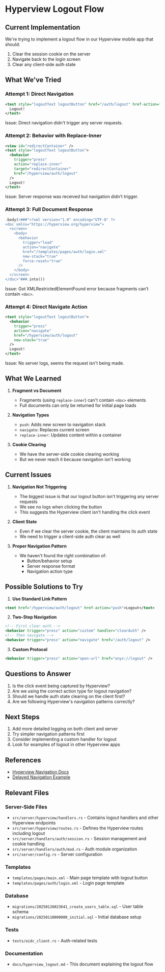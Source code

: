 # Hyperview Logout Flow

## Current Implementation

We're trying to implement a logout flow in our Hyperview mobile app that should:

1. Clear the session cookie on the server
2. Navigate back to the login screen
3. Clear any client-side auth state

## What We've Tried

### Attempt 1: Direct Navigation

```xml
<text style="logoutText logoutButton" href="/auth/logout" href-action="push">
  Logout!
</text>
```

Issue: Direct navigation didn't trigger any server requests.

### Attempt 2: Behavior with Replace-Inner

```xml
<view id="redirectContainer" />
<text style="logoutText logoutButton">
  <behavior
    trigger="press"
    action="replace-inner"
    target="redirectContainer"
    href="/hyperview/auth/logout"
  />
  Logout!
</text>
```

Issue: Server response was received but navigation didn't trigger.

### Attempt 3: Full Document Response

```rust
.body(r###"<?xml version="1.0" encoding="UTF-8" ?>
<doc xmlns="https://hyperview.org/hyperview">
  <screen>
    <body>
      <behavior
        trigger="load"
        action="navigate"
        href="/templates/pages/auth/login.xml"
        new-stack="true"
        force-reset="true"
      />
    </body>
  </screen>
</doc>"###.into())
```

Issue: Got XMLRestrictedElementFound error because fragments can't contain `<doc>`.

### Attempt 4: Direct Navigate Action

```xml
<text style="logoutText logoutButton">
  <behavior
    trigger="press"
    action="navigate"
    href="/hyperview/auth/logout"
    new-stack="true"
  />
  Logout!
</text>
```

Issue: No server logs, seems the request isn't being made.

## What We Learned

1. **Fragment vs Document**

   - Fragments (using `replace-inner`) can't contain `<doc>` elements
   - Full documents can only be returned for initial page loads

2. **Navigation Types**

   - `push`: Adds new screen to navigation stack
   - `navigate`: Replaces current screen
   - `replace-inner`: Updates content within a container

3. **Cookie Clearing**
   - We have the server-side cookie clearing working
   - But we never reach it because navigation isn't working

## Current Issues

1. **Navigation Not Triggering**

   - The biggest issue is that our logout button isn't triggering any server requests
   - We see no logs when clicking the button
   - This suggests the Hyperview client isn't handling the click event

2. **Client State**

   - Even if we clear the server cookie, the client maintains its auth state
   - We need to trigger a client-side auth clear as well

3. **Proper Navigation Pattern**
   - We haven't found the right combination of:
     - Button/behavior setup
     - Server response format
     - Navigation action type

## Possible Solutions to Try

1. **Use Standard Link Pattern**

```xml
<text href="/hyperview/auth/logout" href-action="push">Logout</text>
```

2. **Two-Step Navigation**

```xml
<!-- First clear auth -->
<behavior trigger="press" action="custom" handler="clearAuth" />
<!-- Then navigate -->
<behavior trigger="press" action="navigate" href="/auth/logout" />
```

3. **Custom Protocol**

```xml
<behavior trigger="press" action="open-url" href="onyx://logout" />
```

## Questions to Answer

1. Is the click event being captured by Hyperview?
2. Are we using the correct action type for logout navigation?
3. Should we handle auth state clearing on the client first?
4. Are we following Hyperview's navigation patterns correctly?

## Next Steps

1. Add more detailed logging on both client and server
2. Try simpler navigation patterns first
3. Consider implementing a custom handler for logout
4. Look for examples of logout in other Hyperview apps

## References

- [Hyperview Navigation Docs](https://hyperview.org/docs/example_navigation)
- [Delayed Navigation Example](https://hyperview.org/docs/example_delayed_navigation)

## Relevant Files

### Server-Side Files

- `src/server/hyperview/handlers.rs` - Contains logout handlers and other Hyperview endpoints
- `src/server/hyperview/routes.rs` - Defines the Hyperview routes including logout
- `src/server/handlers/auth/session.rs` - Session management and cookie handling
- `src/server/handlers/auth/mod.rs` - Auth module organization
- `src/server/config.rs` - Server configuration

### Templates

- `templates/pages/main.xml` - Main page template with logout button
- `templates/pages/auth/login.xml` - Login page template

### Database

- `migrations/20250126023641_create_users_table.sql` - User table schema
- `migrations/20250110000000_initial.sql` - Initial database setup

### Tests

- `tests/oidc_client.rs` - Auth-related tests

### Documentation

- `docs/hyperview_logout.md` - This document explaining the logout flow
